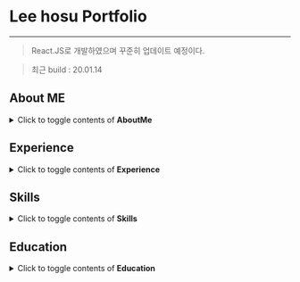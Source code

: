 # Lee hosu Portfolio

---

> React.JS로 개발하였으며 꾸준히 업데이트 예정이다.

> 최근 build : 20.01.14

## About ME

<details>
<summary> Click to toggle contents of <strong> AboutMe </strong>  </summary>

- Web Front-End 개발자로 취업을 희망하고 있으며 경험있는 언어로는 JavaScript, TypeScript, C, C++, JAVA, Python이고 입니다.
- 희망 업무 라이브러리로는 react.js 입니다.
- 현재 Front-end 프로젝트를 진행중이며 level-up하는데 있어
  경험을 중요시 하기 때문에 새로운 기술 공부를 꾸준히 하고 있습니다.

</details>

## Experience

<details>
<summary> Click to toggle contents of <strong> Experience </strong> </summary>

#### 연구실 Blog 개발

##### April 2019 - Proceeding

`TypeScript, React.JS, Redux.JS, Spring, JPA 등`

- TypeScript, React.JS, Redux.JS, Spring을 활용한 연구실 blog개발입니다. 현재 현업 개발자이신 선배님들과 함께 개발중인 프로젝트이며 여기서 저는 전체적인 TypeScript, Recat.js 환경 설정 및 Component 설계와 구상을 하였습니다.

#### Error Tracking Platform 개발

##### March 2019 - November 2019

`TypeScript, React.JS, Material-UI 등`

- TypeScript와 React.JS 을 이용한 Error Tracking Platform 입니다. 개발자가 개발 후 운영 서비스중에 파악하지 못한 error들에 대해 Tracking해주고 DashBoard를 이용하여 통계를 내주는 서비스 입니다. 저는 여기서 TypeScript와 React.JS, Marterial- ui를 활용하여 Component 설계 및 Data flow를 구상하고 개발하였습니다. 교내 Capston Design에서 금상을 받았으며, 현재 담당 교수님과 학회지 논문 작업중에 있습니다.

#### Simple-AES 보안 프로젝트

##### May 2019 - June 2019

`Python`

- 정보보호론 수업때 진행했던 프로젝트로써 Python과 library를 활용한 brute- force 방법으로 구현하는 simple - aes 암호화 기법입니다.round를 걸쳐서 암호화된 문자를 해독하는 프로그래밍입니다.

#### CGV 영화 홈페이지 개발

##### May 2018 - June 2018

`JSP, JDBC, MySQL, JAVA, HTML`

- 팀 프로젝트로 영화 예매 홈페이지인 CGV를 구현하였습니다. HTML로 기초 홈페이지 틀을 제작하고 MySQL로 DB를 입력하여 사용가능한 데이터를 입력 받고 JDBC로 DB와 HTML을 연동시킨 후 JSP로 form태그 및 bean로 HTML에서 DB를 사용하도록 구현하였습니다.이때, 제가 맡은 역할은 HTML로 웹사이트 틀을 구현하고 DB 스키마를 구상하여 JSP로 입력 받는 전체적인 역할을 하였습니다.

</details>

## Skills

<details>
<summary> Click to toggle contents of <strong> Skills </strong> </summary>

`JavaScript` `TypeScript` `Python` `Node.js` `React.JS` `Redux.JS` `JAVA` `C` `C++` `Spring` `JSP` `JDBC` `MySQL` `MariaDB` `R` `Linux`

</details>

## Education

<details>
<summary> Click to toggle contents of <strong> Education </strong> </summary>

#### Hanshin University

##### Marth 2013 - February 2020

`Bachelor of Science in Computer Science`

- 컴퓨터공학부 학사로 2020년 2월에 졸업하였으며, Computer Vision Lab과 Software Engineering Lab에서 연구활동을 하였고 특히, Computer Vision 연구실에서는 학생 연구실장을 맡아 학우들을 지도하였습니다. 또, 교수님과 전공 소학회를 진행한 경험이 있고 3,4 학년때 2,3학년들을 대상으로 JAVA, Web Programming tutoring을 진행한 경험이 있습니다. 그리고 교내에서 진행하는 해커톤 대회에서 은상, 졸업 작품 금상을 받은 수상 경력도 있습니다.

</details>
